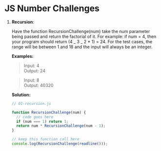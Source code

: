 # JS Number Challenges

1.  **Recursion**:

    Have the function RecursionChallenge(num) take the num parameter being passed and return the factorial of it. For example: if num = 4, then your program should return (4 _ 3 _ 2 \* 1) = 24. For the test cases, the range will be between 1 and 18 and the input will always be an integer.

    **Examples:**

    > Input: 4  
    > Output: 24

    > Input: 8  
    > Output: 40320

    **Solution:**

    ```js
    // 01-recursion.js
    
    function RecursionChallenge(num) {
      // code goes here
      if (num === 1) return 1;
      return num * RecursionChallenge(num - 1);
    }
    
    // keep this function call here
    console.log(RecursionChallenge(readline()));
    
    ```
